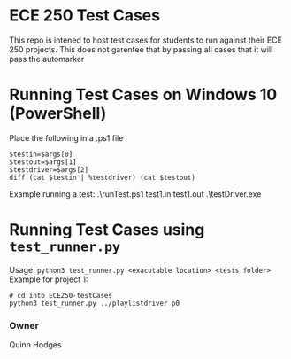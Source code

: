 # ECE 250 Test Cases
This repo is intened to host test cases for students to run against their ECE 250 projects. This does not garentee that by passing
all cases that it will pass the automarker

# Running Test Cases on Windows 10 (PowerShell)
Place the following in a .ps1 file
```
$testin=$args[0]
$testout=$args[1]
$testdriver=$args[2]
diff (cat $testin | %testdriver) (cat $testout)
```
Example running a test: 
.\runTest.ps1 test1.in test1.out .\testDriver.exe

# Running Test Cases using `test_runner.py`

Usage: `python3 test_runner.py <exacutable location> <tests folder>`
Example for project 1:

```
# cd into ECE250-testCases
python3 test_runner.py ../playlistdriver p0
```


### Owner
Quinn Hodges

